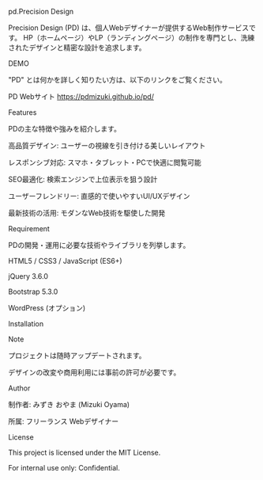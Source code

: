 pd.Precision Design

Precision Design (PD) は、個人Webデザイナーが提供するWeb制作サービスです。
HP（ホームページ）やLP（ランディングページ）の制作を専門とし、洗練されたデザインと精密な設計を追求します。

DEMO

"PD" とは何かを詳しく知りたい方は、以下のリンクをご覧ください。

PD Webサイト
https://pdmizuki.github.io/pd/

Features

PDの主な特徴や強みを紹介します。

高品質デザイン: ユーザーの視線を引き付ける美しいレイアウト

レスポンシブ対応: スマホ・タブレット・PCで快適に閲覧可能

SEO最適化: 検索エンジンで上位表示を狙う設計

ユーザーフレンドリー: 直感的で使いやすいUI/UXデザイン

最新技術の活用: モダンなWeb技術を駆使した開発

Requirement

PDの開発・運用に必要な技術やライブラリを列挙します。

HTML5 / CSS3 / JavaScript (ES6+)

jQuery 3.6.0

Bootstrap 5.3.0

WordPress (オプション)

Installation


Note

プロジェクトは随時アップデートされます。

デザインの改変や商用利用には事前の許可が必要です。

Author

制作者: みずき おやま (Mizuki Oyama)

所属: フリーランス Webデザイナー

License

This project is licensed under the MIT License.

For internal use only: Confidential.

